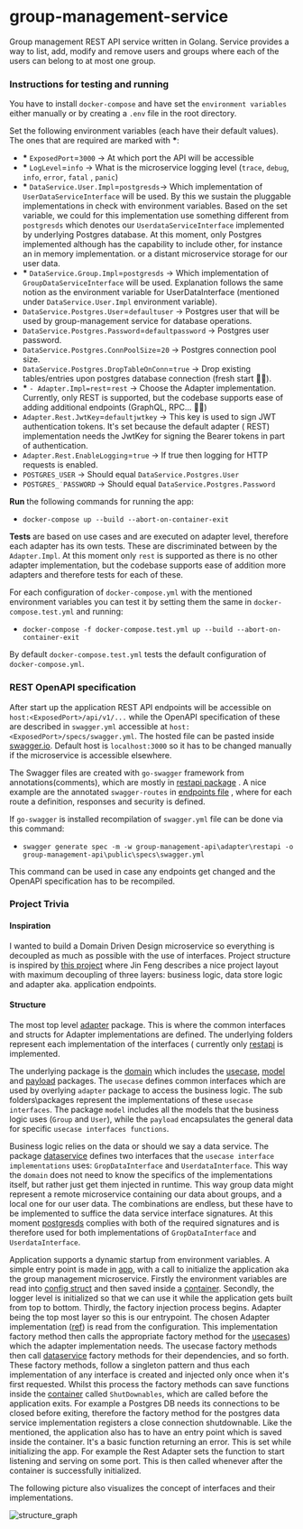 # group-management-service

Group management REST API service written in Golang. Service provides a way to list, add, modify and remove users and
groups where each of the users can belong to at most one group.

### Instructions for testing and running

You have to install `docker-compose` and have set the `environment variables` either manually or by creating a `.env`
file in the root directory.

Set the following environment variables (each have their default values). The ones that are required are marked
with __*__:

- __*__ `ExposedPort`=`3000` -> At which port the API will be accessible
- __*__ `LogLevel`=`info` -> What is the microservice logging level (`trace`, `debug`, `info`, `error`, `fatal`
  , `panic`)
- __*__ `DataService.User.Impl`=`postgresds`-> Which implementation of `UserDataServiceInterface` will be used. By this
  we sustain the pluggable implementations in check with environment variables. Based on the set variable, we could for
  this implementation use something different from `postgresds` which denotes our `UserdataServiceInterface` implemented
  by underlying Postgres database. At this moment, only Postgres implemented although has the capability to include
  other, for instance an in memory implementation. or a distant microservice storage for our user data.
- __*__ `DataService.Group.Impl`=`postgresds` -> Which implementation of `GroupDataServiceInterface` will be used.
  Explanation follows the same notion as the environment variable for UserDataInterface (mentioned
  under `DataService.User.Impl`
  environment variable).
- `DataService.Postgres.User`=`defaultuser`  -> Postgres user that will be used by group-management service for database
  operations.
- `DataService.Postgres.Password`=`defaultpassword` -> Postgres user password.
- `DataService.Postgres.ConnPoolSize`=`20` -> Postgres connection pool size.
- `DataService.Postgres.DropTableOnConn`=`true` -> Drop existing tables/entries upon postgres database connection (fresh
  start 💆‍♂).
- __*__ `- Adapter.Impl=rest`=`rest` -> Choose the Adapter implementation. Currently, only REST is supported, but the
  codebase supports ease of adding additional endpoints (GraphQL, RPC... 💆‍♂)
- `Adapter.Rest.JwtKey`=`defaultjwtkey` -> This key is used to sign JWT authentication tokens. It's set because the
  default adapter (
  REST) implementation needs the JwtKey for signing the Bearer tokens in part of authentication.
- `Adapter.Rest.EnableLogging`=`true` -> If true then logging for HTTP requests is enabled.
- `POSTGRES_USER` -> Should equal `DataService.Postgres.User`
- `POSTGRES_˙PASSWORD` -> Should equal `DataService.Postgres.Password`

__Run__ the following commands for running the app:

- `docker-compose up --build --abort-on-container-exit`

__Tests__ are based on use cases and are executed on adapter level, therefore each adapter has its own tests. These are
discriminated between by the `Adapter.Impl`. At this moment only `rest` is supported as there is no other adapter
implementation, but the codebase supports ease of addition more adapters and therefore tests for each of these.

For each configuration of `docker-compose.yml` with the mentioned environment variables you can test it by setting them
the same in `docker-compose.test.yml` and running:

* `docker-compose -f docker-compose.test.yml up --build --abort-on-container-exit`

By default `docker-compose.test.yml` tests the default configuration of `docker-compose.yml`.

### REST OpenAPI specification

After start up the application REST API endpoints will be accessible on `host:<ExposedPort>/api/v1/...` while the
OpenAPI specification of these are described in `swagger.yml` accessible at `host:<ExposedPort>/specs/swagger.yml`. The
hosted file can be pasted inside [swagger.io](https://editor.swagger.io/). Default host is `localhost:3000` so it has to
be changed manually if the microservice is accessible elsewhere.

The Swagger files are created with `go-swagger` framework from annotations(comments), which are mostly
in [restapi package](https://github.com/marmiha/group-management-service/tree/master/group-management-api/adapter/restapi)
. A nice example are the annotated `swagger-routes`
in [endpoints file](https://github.com/marmiha/group-management-service/blob/master/group-management-api/adapter/restapi/endpoints.go#L16)
, where for each route a definition, responses and security is defined.

If `go-swagger` is installed recompilation of `swagger.yml` file can be done via this command:

- `swagger generate spec -m -w group-management-api\adapter\restapi -o group-management-api\public\specs\swagger.yml`

This command can be used in case any endpoints get changed and the OpenAPI specification has to be recompiled.

### Project Trivia

#### Inspiration

I wanted to build a Domain Driven Design microservice so everything is decoupled as much as possible with the use of
interfaces. Project structure is inspired by [this project](https://github.com/jfeng45/servicetmpl1) where Jin Feng
describes a nice project layout with maximum decoupling of three layers: business logic, data store logic and adapter
aka. application endpoints.

#### Structure

The most top level [adapter](./group-management-api/adapter) package. This is where the common interfaces and structs
for Adapter implementations are defined. The underlying folders represent each implementation of the interfaces (
currently only [restapi](./group-management-api/adapter/restapi) is implemented.

The underlying package is the [domain](./group-management-api/domain) which includes
the [usecase](./group-management-api/domain/usecase), [model](./group-management-api/domain/model)
and [payload](payload) packages. The `usecase` defines common interfaces which are used by overlying `adapter` package
to access the business logic. The sub folders\packages represent the implementations of these `usecase interfaces`. The
package `model` includes all the models that the business logic uses (`Group` and `User`), while the `payload`
encapsulates the general data for specific `usecase interfaces functions`.

Business logic relies on the data or should we say a data service. The
package [dataservice](./group-management-api/service/dataservice)
defines two interfaces that the `usecase interface implementations` uses: `GropDataInterface` and `UserdataInterface`.
This way the `domain` does not need to know the specifics of the implementations itself, but rather just get them
injected in runtime. This way group data might represent a remote microservice containing our data about groups, and a
local one for our user data. The combinations are endless, but these have to be implemented to suffice the data service
interface signatures. At this moment [postgresds](./group-management-api/service/dataservice/postgresds) complies with
both of the required signatures and is therefore used for both implementations of `GropDataInterface`
and `UserdataInterface`.

Application supports a dynamic startup from environment variables. A simple entry point is made
in [app](./group-management-api/app), with a call to initialize the application aka the group management microservice.
Firstly the environment variables are read into [config struct](./group-management-api/app/config/config.go) and then
saved inside a [container](./group-management-api/app/container/container.go). Secondly, the logger level is initialized
so that we can use it while the application gets built from top to bottom. Thirdly, the factory injection process
begins. Adapter being the top most layer so this is our entrypoint. The chosen Adapter
implementation ([ref](./group-management-api/app/factory/adapter.go#L21)) is read from the configuration. This
implementation factory method then calls the appropriate factory method for
the [usecases](/group-management-api/app/factory/usecase.go)) which the adapter implementation needs. The usecase
factory methods then call
[dataservice](/group-management-api/app/factory/dataservice.go) factory methods for their dependencies, and so forth. These factory methods,
follow a singleton pattern and thus each implementation of any interface is created and injected only once when it's first requested.
Whilst this process the factory methods can save functions inside the [container](./group-management-api/app/container/container.go)
called `ShutDownables`, which are called before the application exits. For example a Postgres DB needs its connections
to be closed before exiting, therefore the factory method for the postgres data service implementation registers a close 
connection shutdownable. Like the mentioned, the application also has to have an entry point which is saved inside the container.
It's a basic function returning an error. This is set while initializing the app. For example the Rest Adapter sets the function to
start listening and serving on some port. This is then called whenever after the container is successfully initialized.

The following picture also visualizes the concept of interfaces and their implementations.

![structure_graph](https://i.imgur.com/1hxYqg8.jpeg)